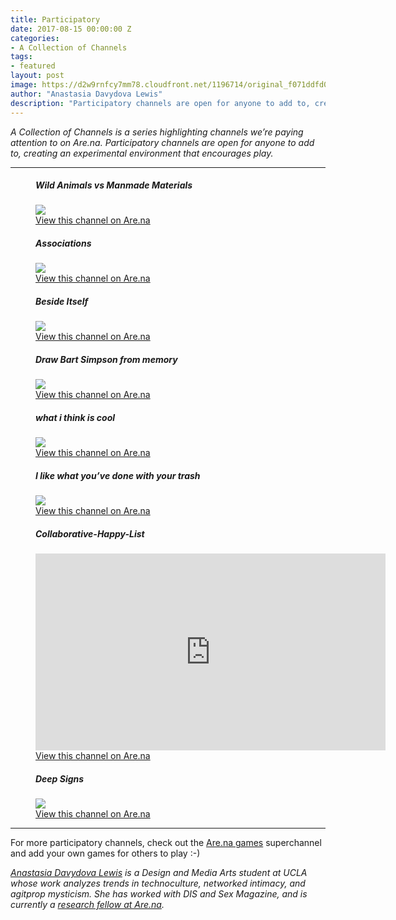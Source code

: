```yaml
---
title: Participatory
date: 2017-08-15 00:00:00 Z
categories:
- A Collection of Channels
tags:
- featured
layout: post
image: https://d2w9rnfcy7mm78.cloudfront.net/1196714/original_f071ddfd02eaaf3e52148ff767c32ee4.jpg
author: "Anastasia Davydova Lewis"
description: "Participatory channels are open for anyone to add to, creating an experimental environment that encourages play."
---
```


_A Collection of Channels is a series highlighting channels we’re paying attention to on Are.na. Participatory channels are open for anyone to add to, creating an experimental environment that encourages play._

---

<figure>
  <h5>Wild Animals vs Manmade Materials</h5>
  <img src="https://d2w9rnfcy7mm78.cloudfront.net/1196718/original_596a2eed034919239cce9aacc9c4cc9c.png">
  <figcaption>
    <a href="https://www.are.na/laurel-schwulst/wild-animals-vs-manmade-materials">View this channel on Are.na</a>
  </figcaption>
</figure>

<figure>
  <h5>Associations</h5>
  <img src="https://d2w9rnfcy7mm78.cloudfront.net/1196719/original_d04da3f09596750869a1bb16e5b20bef.png">
  <figcaption>
    <a href="https://www.are.na/anastasia-davydova-lewis/associations">View this channel on Are.na</a>
  </figcaption>
</figure>

<figure>
  <h5>Beside Itself</h5>
  <img src="https://d2w9rnfcy7mm78.cloudfront.net/1196714/original_f071ddfd02eaaf3e52148ff767c32ee4.jpg">
  <figcaption>
    <a href="https://www.are.na/a-turgeon/beside-itself">View this channel on Are.na</a>
  </figcaption>
</figure>

<figure>
  <h5>Draw Bart Simpson from memory</h5>
  <img src="https://d2w9rnfcy7mm78.cloudfront.net/1196715/original_eba6203580df4510491ce83e5e32e030.png">
  <figcaption>
    <a href="https://www.are.na/desmond-wong/draw-bart-simpson-from-memory">View this channel on Are.na</a>
  </figcaption>
</figure>

<figure>
  <h5>what i think is cool</h5>
  <img src="https://d2w9rnfcy7mm78.cloudfront.net/1196716/original_102f94cf61dd4cb0c3d270c5140c3cda.png">
  <figcaption>
    <a href="https://www.are.na/emily-segal/what-i-think-is-cool">View this channel on Are.na</a>
  </figcaption>
</figure>

<figure>
  <h5>I like what you’ve done with your trash</h5>
  <img src="https://d2w9rnfcy7mm78.cloudfront.net/1196720/original_5dbb4a0599a71d9a6ea61736f5d6bce1.jpg">
  <figcaption>
    <a href="https://www.are.na/michelle-ishikawa/i-like-what-you-ve-done-with-your-trash">View this channel on Are.na</a>
  </figcaption>
</figure>

<figure>
  <h5>Collaborative-Happy-List</h5>
  <iframe width="560" height="315" src="https://www.youtube.com/embed/syR_NinJ2B0" frameborder="0" allowfullscreen></iframe>
  <figcaption>
    <a href="https://www.are.na/ultimape/collaborative-happy-list">View this channel on Are.na</a>
  </figcaption>
</figure>

<figure>
  <h5>Deep Signs</h5>
  <img src="https://d2w9rnfcy7mm78.cloudfront.net/1196717/original_89a404a9d7ca038b7df8a589b17bbbcb.jpg">
  <figcaption>
    <a href="https://www.are.na/nancy-mcdonald/deep-signs">View this channel on Are.na</a>
  </figcaption>
</figure>


---

For more participatory channels, check out the [Are.na games](https://www.are.na/anastasia-davydova-lewis/are-na-games) superchannel and add your own games for others to play :-)

_[Anastasia Davydova Lewis](http://www.xnast.asia) is a Design and Media Arts student at UCLA whose work analyzes trends in technoculture, networked intimacy, and agitprop mysticism. She has worked with DIS and Sex Magazine, and is currently a [research fellow at Are.na](https://www.are.na/anastasia-davydova-lewis/index)._

